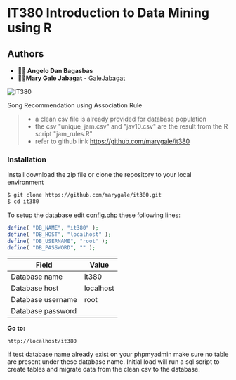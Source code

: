 # IT380 Introduction to Data Mining using R

## Authors
* **👨‍🔧 Angelo Dan Bagasbas**
* **👩‍🔧Mary Gale Jabagat** - [GaleJabagat](https://github.com/marygale)

![IT380](https://media.giphy.com/media/1X60lbjgvCGZozIucj/giphy.gif)

Song Recommendation using Association Rule

> - a clean csv file is already provided for database population
> - the csv "unique_jam.csv" and "jav10.csv" are the result from the R script "jam_rules.R"
> - refer to github link https://github.com/marygale/it380

### Installation

Install download the zip file or clone the repository to your local environment

```sh
$ git clone https://github.com/marygale/it380.git
$ cd it380
```

To setup the database edit [config.php](config.php) these following lines:

```php
define( "DB_NAME", "it380" );
define( "DB_HOST", "localhost" );
define( "DB_USERNAME", "root" );
define( "DB_PASSWORD", "" );
```

|Field  | Value|
| ------ | ------ |
| Database name | it380 |
| Database host | localhost |
| Database username | root |
| Database password |  |

**Go to:**
```
http://localhost/it380
```

If test database name already exist on your phpmyadmin make sure no table are present under these database name.
Initial load will run a sql script to create tables and migrate data from the clean csv to the database.



